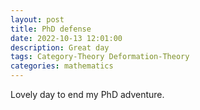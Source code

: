 ```yaml
---
layout: post
title: PhD defense 
date: 2022-10-13 12:01:00
description: Great day
tags: Category-Theory Deformation-Theory
categories: mathematics 
---
```


Lovely day to end my PhD adventure.
